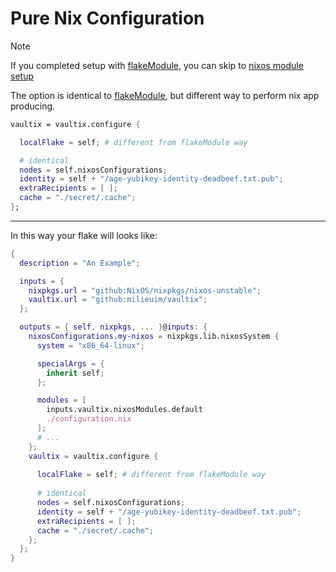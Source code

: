 # Pure Nix Configuration


> [!NOTE]
> If you completed setup with [flakeModule](./flake-module.md), you can skip to [nixos module setup](nixos-option.md)


The option is identical to [flakeModule](./flake-module.md), but different way to perform nix app producing.


```nix
vaultix = vaultix.configure {

  localFlake = self; # different from flakeModule way

  # identical
  nodes = self.nixosConfigurations;
  identity = self + "/age-yubikey-identity-deadbeef.txt.pub";
  extraRecipients = [ ];
  cache = "./secret/.cache";
};
```

---

In this way your flake will looks like:

```nix
{
  description = "An Example";

  inputs = {
    nixpkgs.url = "github:NixOS/nixpkgs/nixos-unstable";
    vaultix.url = "github:milieuim/vaultix";
  };

  outputs = { self, nixpkgs, ... }@inputs: {
    nixosConfigurations.my-nixos = nixpkgs.lib.nixosSystem {
      system = "x86_64-linux";

      specialArgs = {
        inherit self;
      };

      modules = [
        inputs.vaultix.nixosModules.default
        ./configuration.nix
      ];
      # ...
    };
    vaultix = vaultix.configure {
    
      localFlake = self; # different from flakeModule way
    
      # identical
      nodes = self.nixosConfigurations;
      identity = self + "/age-yubikey-identity-deadbeef.txt.pub";
      extraRecipients = [ ];
      cache = "./secret/.cache";
    };
  };
}
```
